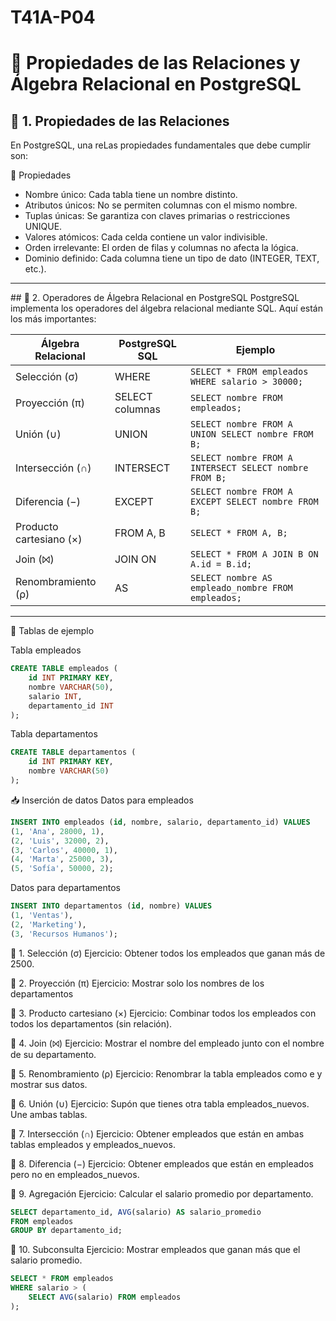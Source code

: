 # T41A-P04

# 📘 Propiedades de las Relaciones y Álgebra Relacional en PostgreSQL

## 🧩 1. Propiedades de las Relaciones
En PostgreSQL, una reLas propiedades fundamentales que debe cumplir son:

🔹 Propiedades
- Nombre único: Cada tabla tiene un nombre distinto.
- Atributos únicos: No se permiten columnas con el mismo nombre.
- Tuplas únicas: Se garantiza con claves primarias o restricciones UNIQUE.
- Valores atómicos: Cada celda contiene un valor indivisible.
- Orden irrelevante: El orden de filas y columnas no afecta la lógica.
- Dominio definido: Cada columna tiene un tipo de dato (INTEGER, TEXT, etc.).

---

## 🧮 2. Operadores de Álgebra Relacional en PostgreSQL
PostgreSQL implementa los operadores del álgebra relacional mediante SQL. Aquí están los más importantes:

| Álgebra Relacional         | PostgreSQL SQL         | Ejemplo                                                                 |
|----------------------------|------------------------|-------------------------------------------------------------------------|
| Selección (σ)              | WHERE                  | `SELECT * FROM empleados WHERE salario > 30000;`                        |
| Proyección (π)             | SELECT columnas        | `SELECT nombre FROM empleados;`                                        |
| Unión (∪)                  | UNION                  | `SELECT nombre FROM A UNION SELECT nombre FROM B;`                     |
| Intersección (∩)           | INTERSECT              | `SELECT nombre FROM A INTERSECT SELECT nombre FROM B;`                 |
| Diferencia (−)             | EXCEPT                 | `SELECT nombre FROM A EXCEPT SELECT nombre FROM B;`                    |
| Producto cartesiano (×)    | FROM A, B              | `SELECT * FROM A, B;`                                                  |
| Join (⨝)                   | JOIN ON                | `SELECT * FROM A JOIN B ON A.id = B.id;`                               |
| Renombramiento (ρ)         | AS                     | `SELECT nombre AS empleado_nombre FROM empleados;`                     |

--- 

🧱 Tablas de ejemplo

Tabla empleados
```sql
CREATE TABLE empleados (
    id INT PRIMARY KEY,
    nombre VARCHAR(50),
    salario INT,
    departamento_id INT
);
```
Tabla departamentos

```sql
CREATE TABLE departamentos (
    id INT PRIMARY KEY,
    nombre VARCHAR(50)
);
```

📥 Inserción de datos
Datos para empleados

```sql
INSERT INTO empleados (id, nombre, salario, departamento_id) VALUES
(1, 'Ana', 28000, 1),
(2, 'Luis', 32000, 2),
(3, 'Carlos', 40000, 1),
(4, 'Marta', 25000, 3),
(5, 'Sofía', 50000, 2);
```

Datos para departamentos
```sql
INSERT INTO departamentos (id, nombre) VALUES
(1, 'Ventas'),
(2, 'Marketing'),
(3, 'Recursos Humanos');
```

🔹 1. Selección (σ)
Ejercicio: Obtener todos los empleados que ganan más de 2500.

🔹 2. Proyección (π)
Ejercicio: Mostrar solo los nombres de los departamentos

🔹 3. Producto cartesiano (×)
Ejercicio: Combinar todos los empleados con todos los departamentos (sin relación).

🔹 4. Join (⨝)
Ejercicio: Mostrar el nombre del empleado junto con el nombre de su departamento.

🔹 5. Renombramiento (ρ)
Ejercicio: Renombrar la tabla empleados como e y mostrar sus datos.

🔹 6. Unión (∪)
Ejercicio: Supón que tienes otra tabla empleados_nuevos. Une ambas tablas.

🔹 7. Intersección (∩)
Ejercicio: Obtener empleados que están en ambas tablas empleados y empleados_nuevos.

🔹 8. Diferencia (−)
Ejercicio: Obtener empleados que están en empleados pero no en empleados_nuevos.

🔹 9. Agregación
Ejercicio: Calcular el salario promedio por departamento.

```sql
SELECT departamento_id, AVG(salario) AS salario_promedio
FROM empleados
GROUP BY departamento_id;
```

🔹 10. Subconsulta
Ejercicio: Mostrar empleados que ganan más que el salario promedio.

```sql
SELECT * FROM empleados
WHERE salario > (
    SELECT AVG(salario) FROM empleados
);
```
